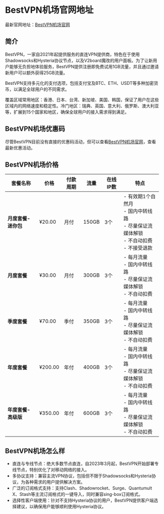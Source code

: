 # BestVPN机场官网地址

最新官网地址：[BestVPN机场官网](https://go.bv2.xyz/#/register?code=k90533g1)


## 简介

BestVPN，一家自2021年起提供服务的直连VPN提供商，特色在于使用Shadowsocks和Hysteria协议节点，以及V2board魔改的用户面板。为了让新用户能够无负担地体验服务，BestVPN提供注册即免费试用1GB流量，并且通过邀请新用户可以额外获得25GB流量。

BestVPN支持多元化的支付选项，包括支付宝及BTC、ETH、USDT等多种加密货币，以满足全球用户的不同需求。

覆盖区域常用地区：香港、日本、台湾、新加坡、美国、韩国，保证了用户在这些区域内的网络速度和稳定性。冷门地区：瑞典、英国、意大利、俄罗斯、澳大利亚等，扩展到15个国家和地区，确保全球用户的接入需求得到满足。


## BestVPN机场优惠码

尽管BestVPN目前没有直接的优惠码活动，但可以查看[BestVPN机场官网](https://go.bv2.xyz/#/register?code=k90533g1)，查看最新优惠活动。



## BestVPN机场价格

| 套餐名称         | 价格      | 付款周期 | 流量        | 在线IP数 | 特点                                        |
|----------------|---------|------|-----------|-------|-------------------------------------------|
| **月度套餐-迷你包** | ¥20.00  | 月付  | 150GB     | 3个    | - 有效期1个自然月<br>- 国内中转线路<br>- 尽量保证流媒体解锁<br>- 不自动扣费<br>- 不接受退款 |
| **月度套餐**       | ¥30.00  | 月付  | 300GB     | 3个    | - 每月流量<br>- 国内中转线路<br>- 尽量保证流媒体解锁<br>- 不自动扣费            |
| **季度套餐**       | ¥70.00  | 季付  | 350GB     | 3个    | - 每月流量<br>- 国内中转线路<br>- 尽量保证流媒体解锁<br>- 不自动扣费            |
| **年度套餐**       | ¥200.00 | 年付  | 400GB     | 3个    | - 每月流量<br>- 国内中转线路<br>- 尽量保证流媒体解锁<br>- 不自动扣费            |
| **年度套餐-高级版** | ¥350.00 | 年付  | 600GB     | 3个    | - 每月流量<br>- 国内中转线路<br>- 尽量保证流媒体解锁<br>- 不自动扣费            |


## BestVPN机场怎么样

- 直连与专线节点：绝大多数节点直连，自2023年3月起，BestVPN开始部署专线节点，特别优化了对移动网络的接入。
- 多协议支持：兼容主流VPN协议，包括但不限于Shadowsocks和Hysteria协议，为各种需求的用户提供解决方案。
- 广泛的订阅格式支持：支持Clash、Shadowrocket、Surge、Quantumult X、Stash等主流订阅格式的一键导入，同时兼容sing-box订阅格式。
- 选择性客户端使用：针对不支持Hysteria协议的用户，BestVPN提供客户端选择建议，以确保用户能够顺利使用Hysteria协议。
